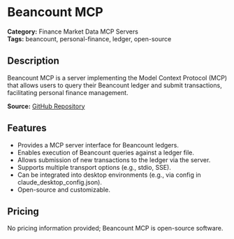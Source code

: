 # Beancount MCP

**Category:** Finance Market Data MCP Servers  
**Tags:** beancount, personal-finance, ledger, open-source

## Description
Beancount MCP is a server implementing the Model Context Protocol (MCP) that allows users to query their Beancount ledger and submit transactions, facilitating personal finance management.

**Source:** [GitHub Repository](https://github.com/StdioA/beancount-mcp)

## Features
- Provides a MCP server interface for Beancount ledgers.
- Enables execution of Beancount queries against a ledger file.
- Allows submission of new transactions to the ledger via the server.
- Supports multiple transport options (e.g., stdio, SSE).
- Can be integrated into desktop environments (e.g., via config in claude_desktop_config.json).
- Open-source and customizable.

## Pricing
No pricing information provided; Beancount MCP is open-source software.
